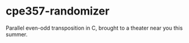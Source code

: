 # cpe357-randomizer
Parallel even-odd transposition in C, brought to a theater near you this summer.
